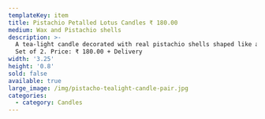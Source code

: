 ```yaml
---
templateKey: item
title: Pistachio Petalled Lotus Candles ₹ 180.00
medium: Wax and Pistachio shells
description: >-
  A tea-light candle decorated with real pistachio shells shaped like a lotus.
  Set of 2. Price: ₹ 180.00 + Delivery
width: '3.25'
height: '0.8'
sold: false
available: true
large_image: /img/pistacho-tealight-candle-pair.jpg
categories:
  - category: Candles
---
```


